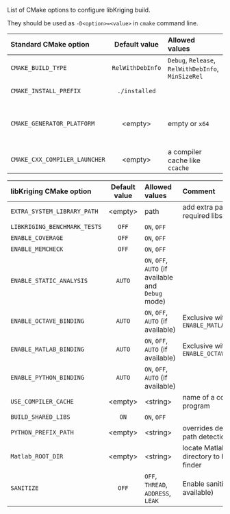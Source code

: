 List of CMake options to configure libKriging build.

They should be used as `-D<option>=<value>` in `cmake` command line.

| Standard CMake option       | Default value    | Allowed values                                      | Comment                                                     |
|:----------------------------|:----------------:|:----------------------------------------------------|:------------------------------------------------------------|
|`CMAKE_BUILD_TYPE`           | `RelWithDebInfo` | `Debug`, `Release`, `RelWithDebInfo`, `MinSizeRel`  |                                                             |
|`CMAKE_INSTALL_PREFIX`       | `./installed`    |                                                     | path to install libs                                        |
|`CMAKE_GENERATOR_PLATFORM`   | &lt;empty&gt;    | empty or `x64`                                      | should be set to `x64` on Windows to build 64bits target    |
|`CMAKE_CXX_COMPILER_LAUNCHER`| &lt;empty&gt;    | a compiler cache like `ccache`                      | to optimize recompilation                                   | 

| libKriging CMake option      | Default value | Allowed values                                      | Comment                                                   |
|:-----------------------------|:-------------:|:----------------------------------------------------|:----------------------------------------------------------|
| `EXTRA_SYSTEM_LIBRARY_PATH`  | &lt;empty&gt; | path                                                | add extra path for finding required libs                  |
| `LIBKRIGING_BENCHMARK_TESTS` |     `OFF`     | `ON`, `OFF`                                         |                                                           |
| `ENABLE_COVERAGE`            |     `OFF`     | `ON`, `OFF`                                         |                                                           |
| `ENABLE_MEMCHECK`            |     `OFF`     | `ON`, `OFF`                                         |                                                           |
| `ENABLE_STATIC_ANALYSIS`     |    `AUTO`     | `ON`, `OFF`, `AUTO` (if available and `Debug` mode) |                                                           |
| `ENABLE_OCTAVE_BINDING`      |    `AUTO`     | `ON`, `OFF`, `AUTO` (if available)                  | Exclusive with `ENABLE_MATLAB_BINDING=on`                 |
| `ENABLE_MATLAB_BINDING`      |    `AUTO`     | `ON`, `OFF`, `AUTO` (if available)                  | Exclusive with `ENABLE_OCTAVE_BINDING=on`                 |
| `ENABLE_PYTHON_BINDING`      |    `AUTO`     | `ON`, `OFF`, `AUTO` (if available)                  |                                                           |
| `USE_COMPILER_CACHE`         | &lt;empty&gt; | &lt;string&gt;                                      | name of a compiler cache program                          |
| `BUILD_SHARED_LIBS`          |     `ON`      | `ON`, `OFF`                                         |                                                           |
| `PYTHON_PREFIX_PATH`         | &lt;empty&gt; | &lt;string&gt;                                      | overrides default python path detection                   |
| `Matlab_ROOT_DIR`            | &lt;empty&gt; | &lt;string&gt;                                      | locate Matlab root directory to help CMake finder         |
| `SANITIZE`                   |     `OFF`     | `OFF`, `THREAD`, `ADDRESS`, `LEAK`                  | Enable sanitize feature (is available)                    |
